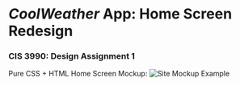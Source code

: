 # *CoolWeather* App: Home Screen Redesign
### CIS 3990: Design Assignment 1

Pure CSS + HTML Home Screen Mockup:
![Site Mockup Example](https://i.imgur.com/Y0ID4or.png)
